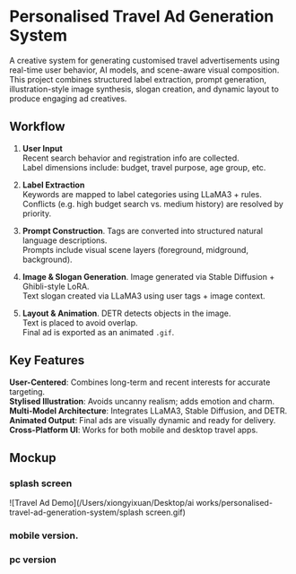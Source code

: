 # Personalised Travel Ad Generation System

A creative system for generating customised travel advertisements using real-time user behavior, AI models, and scene-aware visual composition. This project combines structured label extraction, prompt generation, illustration-style image synthesis, slogan creation, and dynamic layout to produce engaging ad creatives.  

## Workflow  

1. **User Input**  
   Recent search behavior and registration info are collected.  
   Label dimensions include: budget, travel purpose, age group, etc.  

2. **Label Extraction**  
   Keywords are mapped to label categories using LLaMA3 + rules.  
   Conflicts (e.g. high budget search vs. medium history) are resolved by priority.  

3. **Prompt Construction**. 
   Tags are converted into structured natural language descriptions.  
   Prompts include visual scene layers (foreground, midground, background).  

4. **Image & Slogan Generation**. 
   Image generated via Stable Diffusion + Ghibli-style LoRA.  
   Text slogan created via LLaMA3 using user tags + image context.  

5. **Layout & Animation**. 
   DETR detects objects in the image.  
   Text is placed to avoid overlap.  
   Final ad is exported as an animated `.gif`.  

## Key Features

**User-Centered**: Combines long-term and recent interests for accurate targeting.  
**Stylised Illustration**: Avoids uncanny realism; adds emotion and charm.  
**Multi-Model Architecture**: Integrates LLaMA3, Stable Diffusion, and DETR.  
**Animated Output**: Final ads are visually dynamic and ready for delivery.  
**Cross-Platform UI**: Works for both mobile and desktop travel apps.  

## Mockup  
### splash screen  
![Travel Ad Demo](/Users/xiongyixuan/Desktop/ai works/personalised-travel-ad-generation-system/splash screen.gif)

### mobile version. 
[](https://github.com/user-attachments/assets/c00106b2-df8a-4b0f-9d62-50e25fcb406c)

### pc version  
[](https://github.com/user-attachments/assets/56c6a4d5-189a-497a-97b7-ee44bdb741b7)